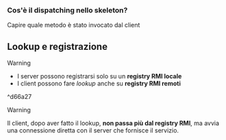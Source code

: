 ### Cos'è il dispatching nello skeleton?

Capire quale metodo è stato invocato dal client

## Lookup e registrazione

> [!warning] 
> - I server possono registrarsi solo su un **registry RMI locale**
> - I client possono fare *lookup* anche su **registry RMI remoti**

^d66a27


> [!warning]
> Il client, dopo aver fatto il lookup, **non passa più dal registry RMI**, ma avvia una connessione diretta con il server che fornisce il servizio.
